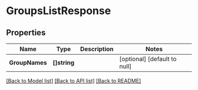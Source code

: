 # GroupsListResponse

## Properties
Name | Type | Description | Notes
------------ | ------------- | ------------- | -------------
**GroupNames** | **[]string** |  | [optional] [default to null]

[[Back to Model list]](../README.md#documentation-for-models) [[Back to API list]](../README.md#documentation-for-api-endpoints) [[Back to README]](../README.md)


